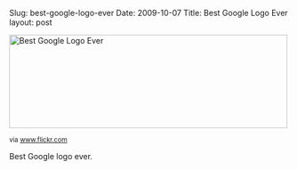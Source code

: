 Slug: best-google-logo-ever
Date: 2009-10-07
Title: Best Google Logo Ever
layout: post

<img alt="Best Google Logo Ever" height="168" src="http://farm3.static.flickr.com/2529/3990750700_75846acdb4.jpg" width="500" />
<p><small>via <a href="http://www.flickr.com/photos/redmonk/3990750700/">www.flickr.com</a></small></p>

<p>Best Google logo ever.</p>
